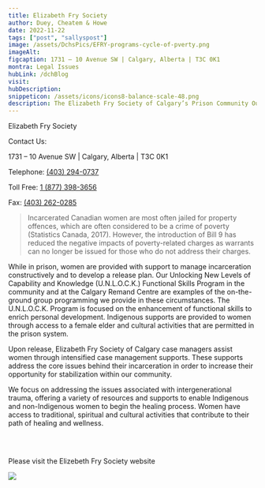 ```yaml
---
title: Elizabeth Fry Society
author: Duey, Cheatem & Howe
date: 2022-11-22
tags: ["post", "sallyspost"]
image: /assets/DchsPics/EFRY-programs-cycle-of-pverty.png
imageAlt:
figcaption: 1731 – 10 Avenue SW | Calgary, Alberta | T3C 0K1
montra: Legal Issues
hubLink: /dchBlog
visit:
hubDescription:
snippeticon: /assets/icons/icons8-balance-scale-48.png
description: The Elizabeth Fry Society of Calgary’s Prison Community Outreach Program assists women during their incarceration and as they transition back to the community upon release. 
---
```

<p class="subHeader">Elizabeth Fry Society</p>

Contact Us:

1731 – 10 Avenue SW | Calgary, Alberta | T3C 0K1
<p>Telephone: <a href="tel:403-294-0737"> (403) 294-0737</a></p>
<p>Toll Free: <a href="1-877-398-3656"> 1 (877) 398-3656</a></p>
<p>Fax: <a href="403-262-0285"> (403) 262-0285</a></p>

<blockquote>
Incarcerated Canadian women are most often jailed for property offences, which are often considered to be a crime of poverty (Statistics Canada, 2017). However, the introduction of Bill 9 has reduced the negative impacts of poverty-related charges as warrants can no longer be issued for those who do not address their charges.

</blockquote>

While in prison, women are provided with support to manage incarceration constructively and to develop a release plan. Our Unlocking New Levels of Capability and Knowledge (U.N.L.O.C.K.) Functional Skills Program in the community and at the Calgary Remand Centre are examples of the on-the-ground group programming we provide in these circumstances. The U.N.L.O.C.K. Program is focused on the enhancement of functional skills to enrich personal development.  Indigenous supports are provided to women through access to a female elder and cultural activities that are permitted in the prison system.

Upon release, Elizabeth Fry Society of Calgary case managers assist women through intensified case management supports. These supports address the core issues behind their incarceration in order to increase their opportunity for stabilization within our community.

We focus on addressing the issues associated with intergenerational trauma, offering a variety of resources and supports to enable Indigenous and non-Indigenous women to begin the healing process.  Women have access to traditional, spiritual and cultural activities that contribute to their path of healing and wellness.


<pre>


</pre>

<div class="post__link">
Please visit the Elizebeth Fry Society website
  
  <a href="https://elizabethfrycalgary.ca/programs/prison-community-outreach/" target="_blank"><img src="/assets/DchsPics/EFRY-logo-v2.png" /></a>
</div>